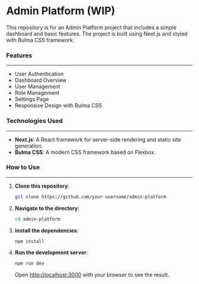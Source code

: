 # Admin Platform (WIP)

This repository is for an Admin Platform project that includes a simple dashboard and basic features. The project is built using Next.js and styled with Bulma CSS framework.

### Features
---
- User Authentication
- Dashboard Overview
- User Management
- Role Management
- Settings Page
- Responsive Design with Bulma CSS

### Technologies Used
---
- **Next.js**: A React framework for server-side rendering and static site generation.
- **Bulma CSS**: A modern CSS framework based on Flexbox.

### How to Use
---
1. **Clone this repository**:
   ```sh
   git clone https://github.com/your-username/admin-platform
   ```

2. **Navigate to the directory**:
   ```sh
   cd admin-platform
   ```

3. **Install the dependencies**:
   ```sh
   npm install
   ```

4. **Run the development server**:
   ```sh
   npm run dev
   ```
   Open [http://localhost:3000](http://localhost:3000) with your browser to see the result.
